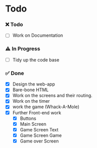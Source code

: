 # Todo

### :x: Todo 

- [ ] Work on Documentation

### :warning: In Progress 

- [ ] Tidy up the code base


### :white_check_mark: Done 

- [x] Design the web-app 
- [x] Bare-bone HTML
- [x] Work on the screens and their routing.
- [x] Work on the timer
- [x] work the game (Whack-A-Mole) 
- [x] Further Front-end work
  - [x] Buttons
  - [x] Main Screen
  - [x] Game Screen Text
  - [x] Game Screen Game
  - [x] Game over Screen 
